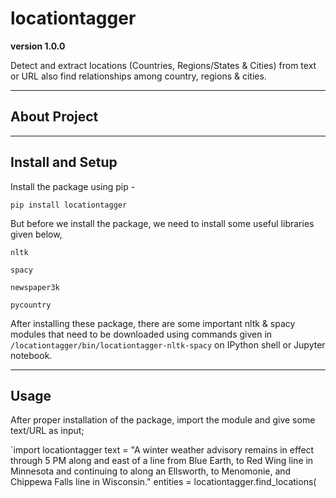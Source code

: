 # locationtagger
**version 1.0.0**

Detect and extract locations (Countries, Regions/States & Cities) from text or URL also find relationships among country, regions & cities.

---
## About Project



---
## Install and Setup
Install the package using pip -

`pip install locationtagger`
 
But before we install the package, we need to install some useful libraries given below,

`nltk`

`spacy`

`newspaper3k`

`pycountry`

After installing these package, there are some important nltk & spacy modules that need to be downloaded using commands given in `/locationtagger/bin/locationtagger-nltk-spacy` on IPython shell or Jupyter notebook.

---
## Usage
After proper installation of the package, import the module and give some text/URL as input;

`import locationtagger
text = "A winter weather advisory remains in effect through 5 PM along and east of a line from Blue Earth, to Red Wing line in Minnesota and continuing to along an Ellsworth, to Menomonie, and Chippewa Falls line in Wisconsin."
entities = locationtagger.find_locations(
